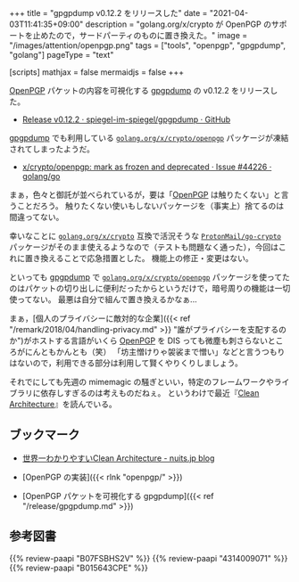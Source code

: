+++
title = "gpgpdump v0.12.2 をリリースした"
date =  "2021-04-03T11:41:35+09:00"
description = "golang.org/x/crypto が OpenPGP のサポートを止めたので，サードパーティのものに置き換えた。"
image = "/images/attention/openpgp.png"
tags = ["tools", "openpgp", "gpgpdump", "golang"]
pageType = "text"

[scripts]
  mathjax = false
  mermaidjs = false
+++

[OpenPGP] パケットの内容を可視化する [gpgpdump] の v0.12.2 をリリースした。

- [Release v0.12.2 · spiegel-im-spiegel/gpgpdump · GitHub](https://github.com/spiegel-im-spiegel/gpgpdump/releases/tag/v0.12.2)

[gpgpdump] でも利用している [`golang.org/x/crypto/openpgp`] パッケージが凍結されてしまったようだ。

- [x/crypto/openpgp: mark as frozen and deprecated · Issue #44226 · golang/go](https://github.com/golang/go/issues/44226)

まぁ，色々と御託が並べられているが，要は「[OpenPGP] は触りたくない」と言うことだろう。
触りたくない使いもしないパッケージを（事実上）捨てるのは間違ってない。

幸いなことに [`golang.org/x/crypto`] 互換で活況そうな [`ProtonMail/go-crypto`] パッケージがそのまま使えるようなので（テストも問題なく通った），今回はこれに置き換えることで応急措置とした。
機能上の修正・変更はない。

といっても [gpgpdump] で [`golang.org/x/crypto/openpgp`] パッケージを使ってたのはパケットの切り出しに便利だったからというだけで，暗号周りの機能は一切使ってない。
最悪は自分で組んで置き換えるかなぁ...

まぁ，[個人のプライバシーに敵対的な企業]({{< ref "/remark/2018/04/handling-privacy.md" >}} "誰がプライバシーを支配するのか")がホストする言語がいくら [OpenPGP] を DIS っても微塵も刺さらないところがにんともかんとも（笑） 「坊主憎けりゃ袈裟まで憎い」などと言うつもりはないので，利用できる部分は利用して賢くやりくりしましょう。

それでにしても先週の mimemagic の騒ぎといい，特定のフレームワークやライブラリに依存しすぎるのは考えものだねぇ。
というわけで最近『[Clean Architecture](https://www.amazon.co.jp/dp/B07FSBHS2V?tag=baldandersinf-22&linkCode=ogi&th=1&psc=1)』を読んでいる。

## ブックマーク

- [世界一わかりやすいClean Architecture - nuits.jp blog](https://www.nuits.jp/entry/easiest-clean-architecture-2019-09)

- [OpenPGP の実装]({{< rlnk "openpgp/" >}})
- [OpenPGP パケットを可視化する gpgpdump]({{< ref "/release/gpgpdump.md" >}})

[gpgpdump]: https://github.com/spiegel-im-spiegel/gpgpdump "spiegel-im-spiegel/gpgpdump: OpenPGP packet visualizer"
[OpenPGP]: http://openpgp.org/
[GnuPG]: https://gnupg.org/ "The GNU Privacy Guard"
[RFC 4880]: https://tools.ietf.org/html/rfc4880
[RFC 4880bis]: https://datatracker.ietf.org/doc/draft-ietf-openpgp-rfc4880bis/
[Go]: https://golang.org/ "The Go Programming Language"
[`golang.org/x/crypto`]: https://pkg.go.dev/golang.org/x/crypto "crypto · pkg.go.dev"
[`golang.org/x/crypto/openpgp`]: https://pkg.go.dev/golang.org/x/crypto/openpgp "openpgp · pkg.go.dev"
[`ProtonMail/go-crypto`]: https://github.com/ProtonMail/go-crypto "GitHub - ProtonMail/go-crypto: [mirror] Go supplementary cryptography libraries"

## 参考図書

{{% review-paapi "B07FSBHS2V" %}} <!-- Clean Architecture -->
{{% review-paapi "4314009071" %}} <!-- 暗号化 プライバシーを救った反乱者たち -->
{{% review-paapi "B015643CPE" %}} <!-- 暗号技術入門 第3版 -->
